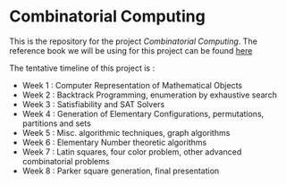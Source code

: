 # Combinatorial Computing

This is the repository for the project *Combinatorial Computing*. The reference book we will be using for this project can be found [here](Elements_of_Combinatorial_Computing.pdf)

The tentative timeline of this project is : 
* Week 1 : Computer Representation of Mathematical Objects
* Week 2 : Backtrack Programming, enumeration by exhaustive search
* Week 3 : Satisfiability and SAT Solvers
* Week 4 : Generation of Elementary Configurations, permutations, partitions and sets
* Week 5 : Misc. algorithmic techniques, graph algorithms
* Week 6 : Elementary Number theoretic algorithms
* Week 7 : Latin squares, four color problem, other advanced combinatorial problems
* Week 8 : Parker square generation, final presentation

